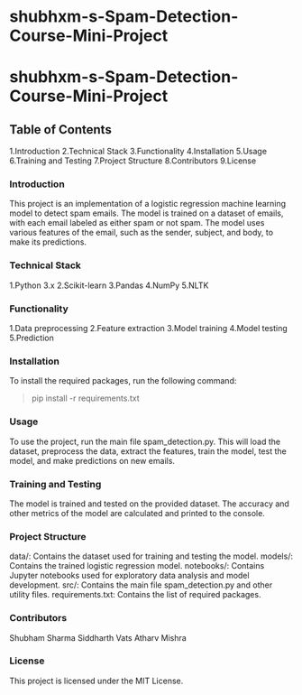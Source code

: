 # shubhxm-s-Spam-Detection-Course-Mini-Project
# shubhxm-s-Spam-Detection-Course-Mini-Project

## Table of Contents
1.Introduction
2.Technical Stack
3.Functionality
4.Installation
5.Usage
6.Training and Testing
7.Project Structure
8.Contributors
9.License

### Introduction
This project is an implementation of a logistic regression machine learning model to detect spam emails. The model is trained on a dataset of emails, with each email labeled as either spam or not spam. The model uses various features of the email, such as the sender, subject, and body, to make its predictions.

### Technical Stack
1.Python 3.x
2.Scikit-learn
3.Pandas
4.NumPy
5.NLTK

### Functionality
1.Data preprocessing
2.Feature extraction
3.Model training
4.Model testing
5.Prediction

### Installation
To install the required packages, run the following command:
>pip install -r requirements.txt

### Usage
To use the project, run the main file spam_detection.py. This will load the dataset, preprocess the data, extract the features, train the model, test the model, and make predictions on new emails.

### Training and Testing
The model is trained and tested on the provided dataset. The accuracy and other metrics of the model are calculated and printed to the console.

### Project Structure
data/: Contains the dataset used for training and testing the model.
models/: Contains the trained logistic regression model.
notebooks/: Contains Jupyter notebooks used for exploratory data analysis and model development.
src/: Contains the main file spam_detection.py and other utility files.
requirements.txt: Contains the list of required packages.

### Contributors
Shubham Sharma
Siddharth Vats
Atharv Mishra

### License
This project is licensed under the MIT License.


